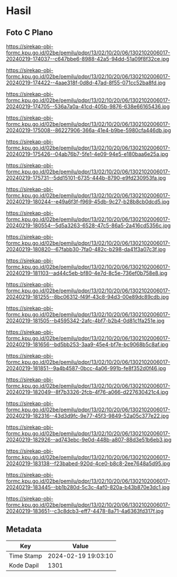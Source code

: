 # Hasil

## Foto C Plano

https://sirekap-obj-formc.kpu.go.id/02be/pemilu/pdpr/13/02/10/20/06/1302102006017-20240219-174037--c647bbe6-8988-42a5-94dd-51a09f8f32ce.jpg

https://sirekap-obj-formc.kpu.go.id/02be/pemilu/pdpr/13/02/10/20/06/1302102006017-20240219-174422--4aae318f-0d8d-47ad-8f55-071cc52ba8fd.jpg

https://sirekap-obj-formc.kpu.go.id/02be/pemilu/pdpr/13/02/10/20/06/1302102006017-20240219-174705--536a7a0a-41cd-405b-9876-638e66165436.jpg

https://sirekap-obj-formc.kpu.go.id/02be/pemilu/pdpr/13/02/10/20/06/1302102006017-20240219-175008--86227906-366a-41e4-b9be-5980cfa446db.jpg

https://sirekap-obj-formc.kpu.go.id/02be/pemilu/pdpr/13/02/10/20/06/1302102006017-20240219-175426--04ab76b7-5fe1-4e09-94e5-e180baa6e25a.jpg

https://sirekap-obj-formc.kpu.go.id/02be/pemilu/pdpr/13/02/10/20/06/1302102006017-20240219-175731--5dd15101-6735-444b-8790-e9fd230953fa.jpg

https://sirekap-obj-formc.kpu.go.id/02be/pemilu/pdpr/13/02/10/20/06/1302102006017-20240219-180244--e49a6f3f-f969-45db-9c27-b28b8cb0dcd5.jpg

https://sirekap-obj-formc.kpu.go.id/02be/pemilu/pdpr/13/02/10/20/06/1302102006017-20240219-180554--5d5a3263-6528-47c5-86a5-2a416cd5356c.jpg

https://sirekap-obj-formc.kpu.go.id/02be/pemilu/pdpr/13/02/10/20/06/1302102006017-20240219-180820--67fabb30-7fa0-482c-b298-da41f3a07c3f.jpg

https://sirekap-obj-formc.kpu.go.id/02be/pemilu/pdpr/13/02/10/20/06/1302102006017-20240219-181103--ad44c5eb-bf80-4e7d-8c5e-736ef0b758e8.jpg

https://sirekap-obj-formc.kpu.go.id/02be/pemilu/pdpr/13/02/10/20/06/1302102006017-20240219-181255--8bc06312-f49f-43c8-94d3-00e89dc89cdb.jpg

https://sirekap-obj-formc.kpu.go.id/02be/pemilu/pdpr/13/02/10/20/06/1302102006017-20240219-181505--b4595342-2afc-4bf7-b2b4-0d81c1fa251e.jpg

https://sirekap-obj-formc.kpu.go.id/02be/pemilu/pdpr/13/02/10/20/06/1302102006017-20240219-181656--bd5bb253-3aa9-45e4-bf7e-bc9068b5c8af.jpg

https://sirekap-obj-formc.kpu.go.id/02be/pemilu/pdpr/13/02/10/20/06/1302102006017-20240219-181851--9a4b4587-0bcc-4a06-991b-fe8f352d0f46.jpg

https://sirekap-obj-formc.kpu.go.id/02be/pemilu/pdpr/13/02/10/20/06/1302102006017-20240219-182049--8f7b3326-2fcb-4f76-a066-d227630421c4.jpg

https://sirekap-obj-formc.kpu.go.id/02be/pemilu/pdpr/13/02/10/20/06/1302102006017-20240219-182316--43d3d9fc-9e77-45f3-9849-52a05c377e22.jpg

https://sirekap-obj-formc.kpu.go.id/02be/pemilu/pdpr/13/02/10/20/06/1302102006017-20240219-182926--ad743ebc-9e0d-448b-a807-88d3e51b6eb3.jpg

https://sirekap-obj-formc.kpu.go.id/02be/pemilu/pdpr/13/02/10/20/06/1302102006017-20240219-183138--f23babed-920d-4ce0-b8c8-2ee7648a5d95.jpg

https://sirekap-obj-formc.kpu.go.id/02be/pemilu/pdpr/13/02/10/20/06/1302102006017-20240219-183445--bb1b280d-5c3c-4af0-820a-b43b870e3dc1.jpg

https://sirekap-obj-formc.kpu.go.id/02be/pemilu/pdpr/13/02/10/20/06/1302102006017-20240219-183651--c3c8dcb3-eff7-4478-8a71-4a6363fd317f.jpg


## Metadata

| Key        | Value               |
| ---------- | ------------------- |
| Time Stamp | 2024-02-19 19:03:10 |
| Kode Dapil | 1301                |




